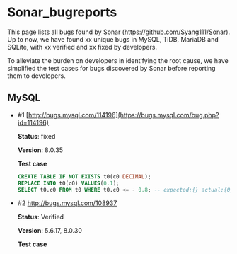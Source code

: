 # Sonar_bugreports
This page lists all bugs found by Sonar (https://github.com/Syang111/Sonar). Up to now, we have found xx unique bugs in MySQL, TiDB, MariaDB and SQLite,  with xx verified and xx fixed by developers.

To alleviate the burden on developers in identifying the root cause, we have simplified the test cases for bugs discovered by Sonar before reporting them to developers.

## MySQL

* #1 [http://bugs.mysql.com/114196](https://bugs.mysql.com/bug.php?id=114196)

  **Status**: fixed

  **Version**: 8.0.35

  **Test case**

  ```sql
  CREATE TABLE IF NOT EXISTS t0(c0 DECIMAL);
  REPLACE INTO t0(c0) VALUES(0.1);
  SELECT t0.c0 FROM t0 WHERE t0.c0 <= - 0.8; -- expected:{} actual:{0}
  ```

* #2 http://bugs.mysql.com/108937

  **Status**: Verified

  **Version**: 5.6.17, 8.0.30

  **Test case**

  ```sql

  ```
